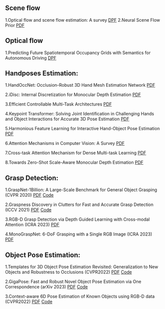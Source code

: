 ## Scene flow
1.Optical flow and scene flow estimation: A survey [DPF](https://www.sciencedirect.com/science/article/abs/pii/S0031320321000480)
2.Neural Scene Flow Prior [PDF](https://arxiv.org/pdf/2111.01253)

## Optical flow
1.Predicting Future Spatiotemporal Occupancy Grids with Semantics for Autonomous Driving [DPF](https://arxiv.org/pdf/2310.01723)

## Handposes Estimation:

1.HandOccNet: Occlusion-Robust 3D Hand Mesh Estimation Network [PDF](https://arxiv.org/abs/2203.14564)

2.iDisc: Internal Discretization for Monocular Depth Estimation [PDF](https://arxiv.org/abs/2304.06334)

3.Efficient Controllable Multi-Task Architectures [PDF](https://openaccess.thecvf.com/content/ICCV2023/papers/Aich_Efficient_Controllable_Multi-Task_Architectures_ICCV_2023_paper.pdf)

4.Keypoint Transformer: Solving Joint Identification in Challenging Hands and Object Interactions for Accurate 3D Pose Estimation [PDF](https://openaccess.thecvf.com/content/CVPR2022/papers/Hampali_Keypoint_Transformer_Solving_Joint_Identification_in_Challenging_Hands_and_Object_CVPR_2022_paper.pdf)

5.Harmonious Feature Learning for Interactive Hand-Object Pose Estimation [PDF](https://openaccess.thecvf.com/content/CVPR2023/papers/Lin_Harmonious_Feature_Learning_for_Interactive_Hand-Object_Pose_Estimation_CVPR_2023_paper.pdf)

6.Attention Mechanisms in Computer Vision: A Survey [PDF](https://arxiv.org/pdf/2111.07624.pdf)

7.Cross-task Attention Mechanism for Dense Multi-task Learning [PDF](https://openaccess.thecvf.com/content/WACV2023/papers/Lopes_Cross-Task_Attention_Mechanism_for_Dense_Multi-Task_Learning_WACV_2023_paper.pdf)

8.Towards Zero-Shot Scale-Aware Monocular Depth Estimation [PDF](https://arxiv.org/pdf/2306.17253.pdf)

## Grasp Detection:

1.GraspNet-1Billion: A Large-Scale Benchmark for General Object Grasping (CVPR 2020) [PDF](https://openaccess.thecvf.com/content_CVPR_2020/papers/Fang_GraspNet-1Billion_A_Large-Scale_Benchmark_for_General_Object_Grasping_CVPR_2020_paper.pdf) [Code](https://github.com/graspnet/graspnet-baseline)

2.Graspness Discovery in Clutters for Fast and Accurate Grasp Detection (ICCV 2021) [PDF](https://openaccess.thecvf.com/content/ICCV2021/papers/Wang_Graspness_Discovery_in_Clutters_for_Fast_and_Accurate_Grasp_Detection_ICCV_2021_paper.pdf) [Code](https://github.com/rhett-chen/graspness_implementation)

3.RGB-D Grasp Detection via Depth Guided Learning with Cross-modal Attention (ICRA 2023) [PDF](https://arxiv.org/pdf/2302.14264.pdf)

4.MonoGraspNet: 6-DoF Grasping with a Single RGB Image (ICRA 2023) [PDF](https://arxiv.org/pdf/2209.13036.pdf)

## Object Pose Estimation:

1.Templates for 3D Object Pose Estimation Revisited: Generalization to New Objects and Robustness to Occlusions (CVPR2022) [PDF](https://arxiv.org/pdf/2203.17234.pdf) [Code](https://github.com/nv-nguyen/template-pose)

2.GigaPose: Fast and Robust Novel Object Pose Estimation via One Correspondence (arXiv 2023) [PDF](https://arxiv.org/pdf/2311.14155.pdf) [Code](https://github.com/nv-nguyen/gigapose) 

3.Context-aware 6D Pose Estimation of Known Objects using RGB-D data (CVPR2022) [PDF](https://arxiv.org/pdf/2212.05560.pdf) [Code](https://github.com/Priyashuklalko123/Context-aware-6D-Pose-Estimation-of-Known-Objects-using-RGB-D-data/tree/main)
